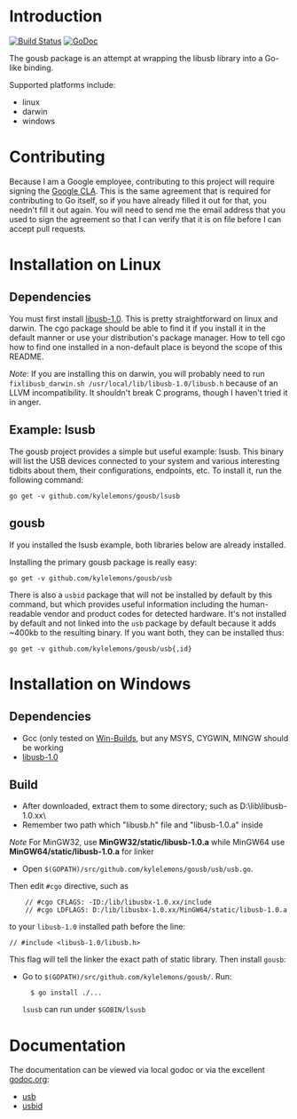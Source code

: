 Introduction
============

[![Build Status][ciimg]][ci]
[![GoDoc][docimg]][doc]

The gousb package is an attempt at wrapping the libusb library into a Go-like binding.

Supported platforms include:

- linux
- darwin
- windows

[ciimg]:  https://travis-ci.org/kylelemons/gousb.svg?branch=master
[ci]:     https://travis-ci.org/kylelemons/gousb
[docimg]: https://godoc.org/github.com/kylelemons/gousb?status.svg
[doc]:    https://godoc.org/github.com/kylelemons/gousb

Contributing
============
Because I am a Google employee, contributing to this project will require signing the [Google CLA][cla].
This is the same agreement that is required for contributing to Go itself, so if you have
already filled it out for that, you needn't fill it out again.
You will need to send me the email address that you used to sign the agreement
so that I can verify that it is on file before I can accept pull requests.

[cla]: https://cla.developers.google.com/

Installation on Linux
=====================

Dependencies
------------
You must first install [libusb-1.0](http://libusb.org/wiki/libusb-1.0).  This is pretty straightforward on linux and darwin.  The cgo package should be able to find it if you install it in the default manner or use your distribution's package manager.  How to tell cgo how to find one installed in a non-default place is beyond the scope of this README.

*Note*: If you are installing this on darwin, you will probably need to run `fixlibusb_darwin.sh /usr/local/lib/libusb-1.0/libusb.h` because of an LLVM incompatibility.  It shouldn't break C programs, though I haven't tried it in anger.

Example: lsusb
--------------
The gousb project provides a simple but useful example: lsusb.  This binary will list the USB devices connected to your system and various interesting tidbits about them, their configurations, endpoints, etc.  To install it, run the following command:

    go get -v github.com/kylelemons/gousb/lsusb

gousb
-----
If you installed the lsusb example, both libraries below are already installed.

Installing the primary gousb package is really easy:

    go get -v github.com/kylelemons/gousb/usb

There is also a `usbid` package that will not be installed by default by this command, but which provides useful information including the human-readable vendor and product codes for detected hardware.  It's not installed by default and not linked into the `usb` package by default because it adds ~400kb to the resulting binary.  If you want both, they can be installed thus:

    go get -v github.com/kylelemons/gousb/usb{,id}

Installation on Windows
=======================

Dependencies
------------
- Gcc (only tested on [Win-Builds](http://win-builds.org/), but any MSYS, CYGWIN, MINGW should be working
- [libusb-1.0](http://sourceforge.net/projects/libusb/files/libusb-1.0/)

Build
-----

- After downloaded, extract them to some directory; such as D:\lib\libusb-1.0.xx\
- Remember two path which "libusb.h" file and "libusb-1.0.a" inside

*Note* For MinGW32, use **MinGW32/static/libusb-1.0.a** while MinGW64 use **MinGW64/static/libusb-1.0.a** for linker

- Open `$(GOPATH)/src/github.com/kylelemons/gousb/usb/usb.go`. 

Then edit `#cgo` directive, such as

        // #cgo CFLAGS: -ID:/lib/libusbx-1.0.xx/include
        // #cgo LDFLAGS: D:/lib/libusbx-1.0.xx/MinGW64/static/libusb-1.0.a


to your `libusb-1.0` installed path before the line:

    // #include <libusb-1.0/libusb.h>

This flag will tell the linker the exact path of static library.
Then install `gousb`:

- Go to `$(GOPATH)/src/github.com/kylelemons/gousb/`. Run:

        $ go install ./...
		
	`lsusb` can run under `$GOBIN/lsusb`

Documentation
=============
The documentation can be viewed via local godoc or via the excellent [godoc.org](http://godoc.org/):

- [usb](http://godoc.org/github.com/kylelemons/gousb/usb)
- [usbid](http://godoc.org/pkg/github.com/kylelemons/gousb/usbid)
